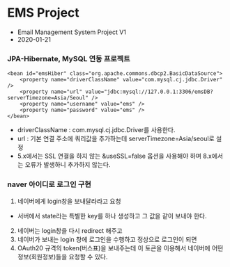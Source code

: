 # EMS Project
* Email Management System Project V1
* 2020-01-21

### JPA-Hibernate, MySQL 연동 프로젝트

	<bean id="emsHiber" class="org.apache.commons.dbcp2.BasicDataSource">
		<property name="driverClassName" value="com.mysql.cj.jdbc.Driver" />
		<property name="url" value="jdbc:mysql://127.0.0.1:3306/emsDB?serverTimezone=Asia/Seoul" />
		<property name="username" value="ems" />
		<property name="password" value="ems" />
	</bean>

* driverClassName : com.mysql.cj.jdbc.Driver를 사용한다.
* url :  기본 연결 주소에 쿼리값을 추가하는데 serverTimezone=Asia/seoul로 설정
* 5.x에서는 SSL 연결을 하지 않는 &useSSL=false 옵션을 사용해야 하며
8.x에서는 오류가 발생하니 추가하지 않는다.

### naver 아이디로 로그인 구현
1. 네이버에게 login창을 보내달라라고 요청
- 서버에서 state라는 특별한 key를 하나 생성하고 그 값을 같이 보내야 한다.


2. 네이버는 login창을 다시 redirect 해주고
3. 네이버가 보내는 login 창에 로그인을 수행하고 정상으로 로그인이 되면
4. OAuth20 규격의 token(버스표)을 보내주는데 이 토큰을 이용해서
네이버에 어떤 정보(회원정보)들을 요청할 수 있다.
